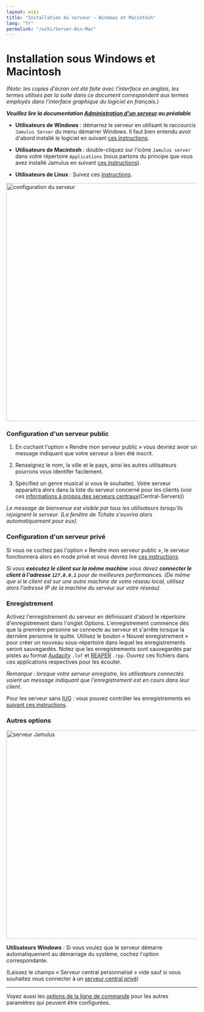 ```yaml
---
layout: wiki
title: "Installation du serveur – Windows et Macintosh"
lang: "fr"
permalink: "/wiki/Server-Win-Mac"
---
```


# Installation sous Windows et Macintosh
_(Note: les copies d'écran ont été faite avec l'interface en anglais, les termes utilisés par la suite dans ce document correspondent aux termes employés dans l'interface graphique du logiciel en français.)_

**_Veuillez lire la documentation [Administration d'un serveur](Running-a-Server) au préalable_**

* **Utilisateurs de Windows** : démarrez le serveur en utilisant le raccourcis `Jamulus Server` du menu démarrer Windows. Il faut bien entendu avoir d'abord installé le logiciel en suivant [ces instructions](Installation-for-Windows).  

* **Utilisateurs de Macintosh** : double-cliquez sur l'icône `Jamulus server` dans votre répertoire `Applications` (nous partons du principe que vous avez installé Jamulus en suivant [ces instructions](Installation-for-Macintosh)).

* **Utilisateurs de Linux** : Suivez ces [instructions](Server-Linux#serveur-avec-iug).

<img width="627" alt="configuration du serveur" src="https://user-images.githubusercontent.com/4561747/87871031-19ed7280-c9a5-11ea-9104-6234a227ed62.png">

### Configuration d'un serveur public

1. En cochant l'option « Rendre mon serveur public » vous devriez avoir un message indiquant que votre serveur a bien été inscrit.

1. Renseignez le nom, la ville et le pays, ainsi les autres utilisateurs pourrons vous identifer facilement.

1. Spécifiez un genre musical si vous le souhaitez. Votre serveur apparaitra alors dans la liste du serveur concerné pour les clients (voir ces [informations à propos des serveurs centraux](Central-Servers)(Central-Servers))  
  
_Le message de bienvenue est visible par tous les utilisateurs lorsqu'ils rejoignent le serveur. (La fenêtre de Tchate s'ouvrira alors automatiquement pour eux)._

### Configuration d'un serveur privé

Si vous ne cochez pas l'option « Rendre mon serveur public », le serveur fonctionnera alors en mode privé et vous devrez lire [ces instructions](Running-a-Private-Server).

_Si vous **exécutez le client sur la même machine** vous devez **connecter le client à l'adresse `127.0.0.1`** pour de meilleures performances. (De même que si le client est sur une autre machine de votre réseau local, utilisez alors l'adresse IP de la machine du serveur sur votre réseau)._

### Enregistrement

Activez l'enregistrement du serveur en définissant d'abord le répertoire d'enregistrement dans l'onglet Options. L'enregistrement commence dès que la première personne se connecte au serveur et s'arrête lorsque la dernière personne le quitte. Utilisez le bouton « Nouvel enregistrement » pour créer un nouveau sous-répertoire dans lequel les enregistrements seront sauvegardés. Notez que les enregistrements sont sauvegardés par pistes au format [Audacity](https://www.audacityteam.org/) `.lof` et [REAPER](https://en.wikipedia.org/wiki/REAPER) `.rpp`. Ouvrez ces fichiers dans ces applications respectives pour les écouter.

_Remarque : lorsque votre serveur enregistre, les utilisateurs connectés voient un message indiquant que l'enregistrement est en cours dans leur client._

Pour les serveur sans <abbr title="Interface utilisateur graphique">IUG</abbr> : vous pouvez contrôler les enregistrements en [suivant ces instructions](Server-Linux#gestion-des-enregistrements).


### Autres options

<img width="549" alt="serveur Jamulus" src="https://user-images.githubusercontent.com/4561747/95724775-accd3e80-0c6e-11eb-90ba-7131e9c15316.png">

**Utilisateurs Windows** : Si vous voulez que le serveur démarre automatiquement au démarrage du système, cochez l'option correspondante.

(Laissez le champs « Serveur central personnalisé » vide sauf si vous souhaitez vous connecter à un [serveur central privé](Choosing-a-Server-Type#3-serveur-central))

***

Voyez aussi les [options de la ligne de commande](Command-Line-Options) pour les autres paramètres qui peuvent être configurées.
